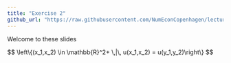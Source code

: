 ```yaml
---
title: "Exercise 2"
github_url: "https://raw.githubusercontent.com/NumEconCopenhagen/lectures-2019/master/02/Primitives.ipynb"
---
```

Welcome to these slides

<div>
$$ \left\{(x_1,x_2) \in \mathbb{R}^2+ \,|\, u(x_1,x_2) = u(y_1,y_2)\right\} $$ 
</div>